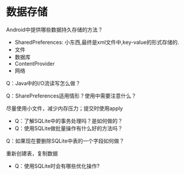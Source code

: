 # 数据存储

Android中提供哪些数据持久存储的方法？

* SharedPreferences: 小东西,最终是xml文件中,key-value的形式存储的.
* 文件
* 数据库
* ContentProvider
* 网络

Q：Java中的I/O流读写怎么做？

Q：SharePreferences适用情形？使用中需要注意什么？

尽量使用小文件，减少内存压力；提交时使用apply

* Q：了解SQLite中的事务处理吗？是如何做的？
* Q：使用SQLite做批量操作有什么好的方法吗？

Q：如果现在要删除SQLite中表的一个字段如何做？

重新创建表，复制数据

* Q：使用SQLite时会有哪些优化操作?

